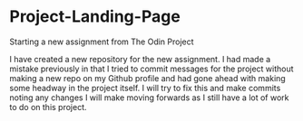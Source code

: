 # Project-Landing-Page
Starting a new assignment from The Odin Project

I have created a new repository for the new assignment. I had made a mistake previously in that I tried to commit messages for the project without making a new repo on my Github profile and had gone ahead with making some headway in the project itself. I will try to fix this and make commits noting any changes I will make moving forwards as I still have a lot of work to do on this project. 
